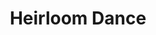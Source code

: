 ---
title: Heirloom Dance
links:
    - name: facebook
      url: https://www.facebook.com/heirloomdancestudio/
    - name: youtube
      url: https://www.youtube.com/channel/UCkJ7VoD54xpBQZf0w5WYLpA
website: http://heirloomdancestudio.com/
styles: 
    - Ballroom 
    - Latin 
    - Swing
---